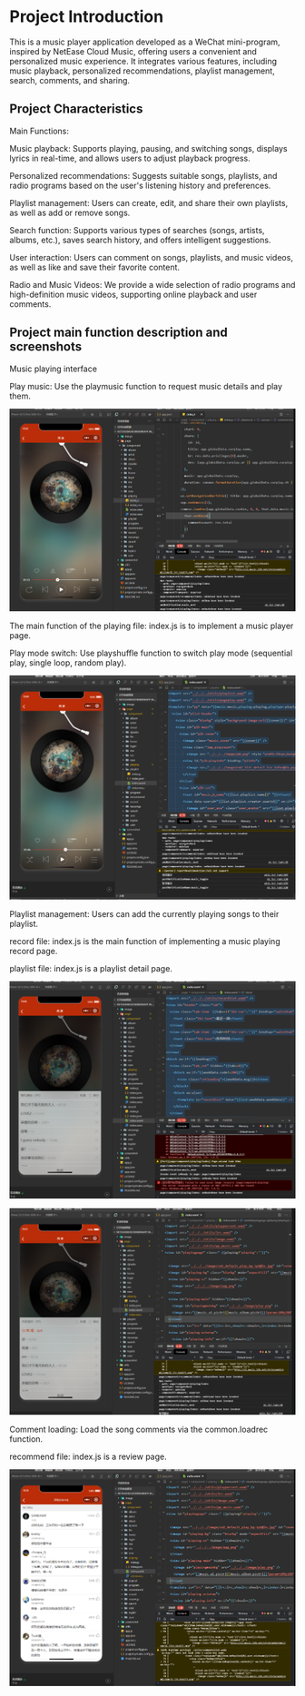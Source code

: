 # Project Introduction
This is a music player application developed as a WeChat mini-program, inspired by NetEase Cloud Music, offering users a convenient and personalized music experience. It integrates various features, including music playback, personalized recommendations, playlist management, search, comments, and sharing.

## Project Characteristics
Main Functions:

Music playback: Supports playing, pausing, and switching songs, displays lyrics in real-time, and allows users to adjust playback progress.

Personalized recommendations: Suggests suitable songs, playlists, and radio programs based on the user's listening history and preferences.

Playlist management: Users can create, edit, and share their own playlists, as well as add or remove songs.

Search function: Supports various types of searches (songs, artists, albums, etc.), saves search history, and offers intelligent suggestions.

User interaction: Users can comment on songs, playlists, and music videos, as well as like and save their favorite content.

Radio and Music Videos: We provide a wide selection of radio programs and high-definition music videos, supporting online playback and user comments.
<!--by 梁旭东 -->

## Project main function description and screenshots
Music playing interface

Play music: Use the playmusic function to request music details and play them.

![Screenshot of the project page](picture/音乐界面.png)

The main function of the playing file: index.js is to implement a music player page.

Play mode switch: Use playshuffle function to switch play mode (sequential play, single loop, random play).

![Screenshot of the project page](picture/随机.png)

Playlist management: Users can add the currently playing songs to their playlist.

record file: index.js is the main function of implementing a music playing record page.

playlist file: index.js is a playlist detail page.

![Screenshot of the project page](picture/历史.png)

![Screenshot of project page](picture/列表.png)

Comment loading: Load the song comments via the common.loadrec function.

recommend file: index.js is a review page.

![Screenshot of project page](picture/评论.png)

<!-- by 梁旭东-->


